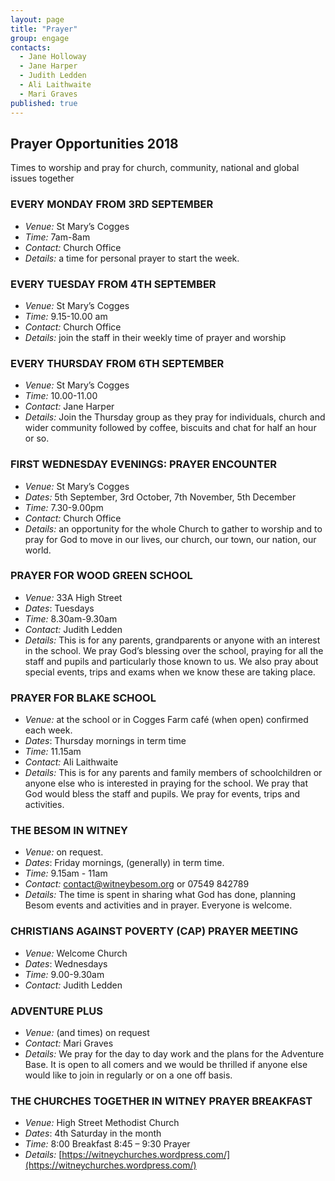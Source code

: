 ```yaml
---
layout: page
title: "Prayer"
group: engage
contacts:
  - Jane Holloway
  - Jane Harper
  - Judith Ledden
  - Ali Laithwaite
  - Mari Graves
published: true
---
```



## Prayer Opportunities 2018

Times to worship and pray for church, community, national and global issues together

### EVERY MONDAY FROM 3RD SEPTEMBER

- *Venue:* St Mary’s Cogges
- *Time:* 7am-8am
- *Contact:* Church Office
- *Details:* a time for personal prayer to start the week.

### EVERY TUESDAY FROM 4TH SEPTEMBER

- *Venue:* St Mary’s Cogges
- *Time:* 9.15-10.00 am
- *Contact:* Church Office
- *Details:* join the staff in their weekly time of prayer and worship

### EVERY THURSDAY FROM 6TH SEPTEMBER

- *Venue:* St Mary’s Cogges 
- *Time:* 10.00-11.00 
- *Contact:* Jane Harper 
- *Details:* Join the Thursday group as they pray for individuals, church and wider community followed by coffee, biscuits and chat for half an hour or so.

### FIRST WEDNESDAY EVENINGS: PRAYER ENCOUNTER 

- *Venue:* St Mary’s Cogges
- *Dates:* 5th September, 3rd October, 7th November, 5th December
- *Time:* 7.30-9.00pm
- *Contact:* Church Office
- *Details:* an opportunity for the whole Church to gather to worship and to pray for God to move in our lives, our church, our town, our nation, our world.

### PRAYER FOR WOOD GREEN SCHOOL

- *Venue:* 33A High Street
- *Dates*: Tuesdays 
- *Time:* 8.30am-9.30am
- *Contact:* Judith Ledden
- *Details:* This is for any parents, grandparents or anyone with an interest in the school. We pray God’s blessing over the school, praying for all the staff and pupils and particularly those known to us. We also pray about special events, trips and exams when we know these are taking place.

### PRAYER FOR BLAKE SCHOOL

- *Venue:* at the school or in Cogges Farm café (when open) confirmed each week.
- *Dates*: Thursday mornings in term time
- *Time:* 11.15am
- *Contact:* Ali Laithwaite
- *Details:* This is for any parents and family members of schoolchildren or anyone else who is interested in praying for the school. We pray that God would bless the staff and pupils. We pray for events, trips and activities.

### THE BESOM IN WITNEY

- *Venue:* on request.
- *Dates*: Friday mornings, (generally) in term time.
- *Time:* 9.15am - 11am
- *Contact:* contact@witneybesom.org or 07549 842789
- *Details:* The time is spent in sharing what God has done, planning Besom events and activities and in prayer. Everyone is welcome.

### CHRISTIANS AGAINST POVERTY (CAP) PRAYER MEETING

- *Venue:* Welcome Church
- *Dates*: Wednesdays
- *Time:* 9.00-9.30am
- *Contact:* Judith Ledden

### ADVENTURE PLUS

- *Venue:* (and times) on request
- *Contact:* Mari Graves
- *Details:* We pray for the day to day work and the plans for the Adventure Base. It is open to all comers and we would be thrilled if anyone else would like to join in regularly or on a one off basis.

### THE CHURCHES TOGETHER IN WITNEY PRAYER BREAKFAST

- *Venue:* High Street Methodist Church
- *Dates*: 4th Saturday in the month
- *Time:* 8:00 Breakfast 8:45 – 9:30 Prayer
- *Details:* [https://witneychurches.wordpress.com/](https://witneychurches.wordpress.com/)
